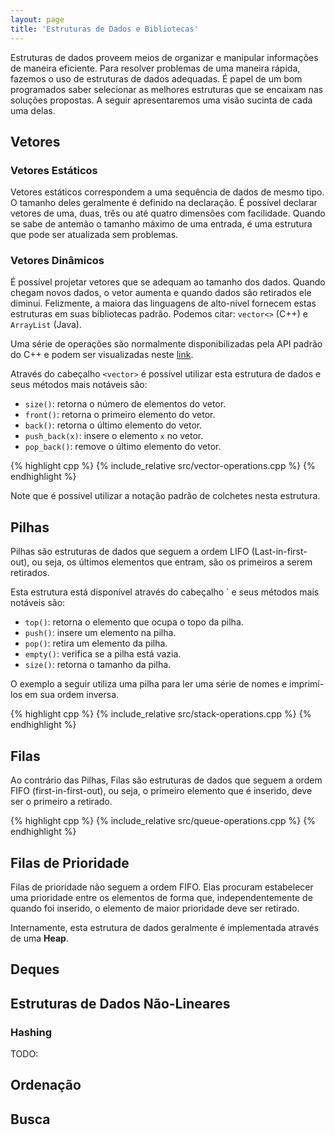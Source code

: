 ```yaml
---
layout: page
title: 'Estruturas de Dados e Bibliotecas'
---
```


Estruturas de dados proveem meios de organizar e manipular informações de maneira eficiente. Para resolver problemas de uma maneira rápida, fazemos o uso de estruturas de dados adequadas. É papel de um bom programados saber selecionar as melhores estruturas que se encaixam nas soluções propostas. A seguir apresentaremos uma visão sucinta de cada uma delas.


## Vetores

### Vetores Estáticos
	
Vetores estáticos correspondem a uma sequência de dados de mesmo tipo. O tamanho deles geralmente é definido na declaração. É possível declarar vetores de uma, duas, três ou até quatro dimensões com facilidade. Quando se sabe de antemão o tamanho máximo de uma entrada, é uma estrutura que pode ser atualizada sem problemas.


### Vetores Dinâmicos 	

É possível projetar vetores que se adequam ao tamanho dos dados. Quando chegam novos dados, o vetor aumenta e quando dados são retirados ele diminui. Felizmente, a maiora das linguagens de alto-nível fornecem estas estruturas em suas bibliotecas padrão. Podemos citar: `vector<>` (C++) e `ArrayList` (Java).

Uma série de operações são normalmente disponibilizadas pela API padrão do  C++ e podem ser visualizadas neste [link]( http://www.cplusplus.com/reference/vector/vector/).

Através do cabeçalho `<vector>` é possível utilizar esta estrutura de dados e seus métodos mais notáveis são:

- `size()`: retorna o número de elementos do vetor.
- `front()`: retorna o primeiro elemento do vetor.
- `back()`: retorna o último elemento do vetor.
- `push_back(x)`: insere o elemento `x` no vetor.
- `pop_back()`: remove o último elemento do vetor.

{% highlight cpp %}
{% include_relative src/vector-operations.cpp %}
{% endhighlight %}

Note que é possível utilizar a notação padrão de colchetes nesta estrutura.

## Pilhas

Pilhas são estruturas de dados que seguem a ordem LIFO (Last-in-first-out), ou seja, os últimos elementos que entram, são os primeiros a serem retirados.

Esta estrutura está disponível através do cabeçalho `<stack> e seus métodos mais notáveis são:

- `top()`: retorna o elemento que ocupa o topo da pilha.
- `push()`: insere um elemento na pilha.
- `pop()`: retira um elemento da pilha.
- `empty()`: verifica se a pilha está vazia.
- `size()`: retorna o tamanho da pilha.
  
O exemplo a seguir utiliza uma pilha para ler uma série de nomes e imprimí-los em sua ordem inversa.

{% highlight cpp %}
{% include_relative src/stack-operations.cpp %}
{% endhighlight %}

## Filas 

Ao contrário das Pilhas, Filas são estruturas de dados que seguem a ordem FIFO (first-in-first-out), ou seja, o primeiro elemento que é inserido, deve ser o primeiro a retirado. 

{% highlight cpp %}
{% include_relative src/queue-operations.cpp %}
{% endhighlight %}

## Filas de Prioridade 

Filas de prioridade não seguem a ordem FIFO. Elas procuram estabelecer uma prioridade entre os elementos de forma que, independentemente de quando foi inserido, o elemento de maior prioridade deve ser retirado.

Internamente, esta estrutura de dados geralmente é implementada através de uma **Heap**.


## Deques

## Estruturas de Dados Não-Lineares


### Hashing 

TODO: 

## Ordenação 

## Busca

